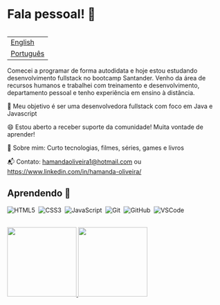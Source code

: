 # Fala pessoal! 👋

<table align="right">
 <tr><td><a href="README_en.md">English</a></td></tr>
 <tr><td><a href="README.md">Português</a></td></tr>
</table>

Comecei a programar de forma autodidata e hoje estou estudando desenvolvimento fullstack no bootcamp Santander. Venho da área de recursos humanos e trabalhei com treinamento e desenvolvimento, departamento pessoal e tenho experiência em ensino à distância.

🚀 Meu objetivo é ser uma desenvolvedora fullstack com foco em Java e Javascript

😄 Estou aberto a receber suporte da comunidade! Muita vontade de aprender!

💙 Sobre mim: Curto tecnologias, filmes, séries, games e livros

📬 Contato: hamandaoliveira1@hotmail.com ou https://www.linkedin.com/in/hamanda-oliveira/

## Aprendendo 🚀

![HTML5](https://img.shields.io/badge/HTML5-E34F26.svg?&style=flat&logo=html5&logoColor=white)&nbsp;
![CSS3](https://img.shields.io/badge/CSS3-%231572B6.svg?&style=flat&logo=css3&logoColor=white)&nbsp;
![JavaScript](https://img.shields.io/badge/JAVASCRIPT-323330.svg?&style=flat&logo=javascript&logoColor=%23F7DF1E)&nbsp;
![Git](https://img.shields.io/badge/GIT-%23F05033.svg?&style=flat&logo=git&logoColor=white)&nbsp;
![GitHub](https://img.shields.io/badge/GITHUB-%23121011.svg?&style=flat&logo=github&logoColor=white)&nbsp;
![VSCode](https://img.shields.io/badge/VSCODE-007ACC.svg?&style=flat&logo=visual-studio-code)&nbsp;
<br>
<br>

<div>
  <a href="https://github.com/carolandrade1">
  <img height="160em" src="https://github-readme-stats.vercel.app/api?username=carolandrade1&show_icons=true&theme=default&include_all_commits=true&count_private=true"/>
  <img height="160em" src="https://github-readme-stats.vercel.app/api/top-langs/?username=carolandrade1&layout=compact&langs_count=16&theme=default"/>
<div>



<!---
evilqueensz/evilqueensz is a ✨ special ✨ repository because its `README.md` (this file) appears on your GitHub profile.
You can click the Preview link to take a look at your changes.
--->
